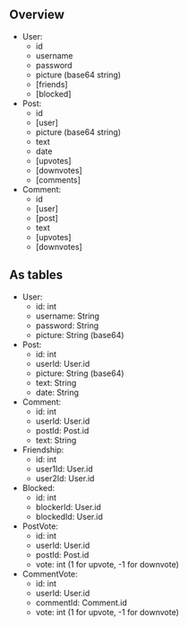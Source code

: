 
## Overview

- User:
	- id
	- username
	- password
	- picture (base64 string)
	- [friends]
	- [blocked]
- Post:
	- id
	- [user]
	- picture (base64 string)
	- text
	- date
	- [upvotes]
	- [downvotes]
	- [comments]
- Comment:
	- id
	- [user]
	- [post]
	- text
	- [upvotes]
	- [downvotes]

## As tables

- User:
	- id: int
	- username: String
	- password: String
	- picture: String (base64)
- Post:
	- id: int
	- userId: User.id
	- picture: String (base64)
	- text: String
	- date: String
- Comment:
	- id: int
	- userId: User.id
	- postId: Post.id
	- text: String
- Friendship:
	- id: int
	- user1Id: User.id
	- user2Id: User.id
- Blocked:
	- id: int
	- blockerId: User.id
	- blockedId: User.id
- PostVote:
	- id: int
	- userId: User.id
	- postId: Post.id
	- vote: int (1 for upvote, -1 for downvote)
- CommentVote:
	- id: int
	- userId: User.id
	- commentId: Comment.id
	- vote: int (1 for upvote, -1 for downvote)
